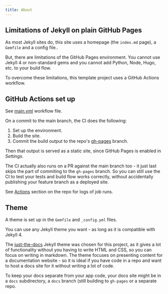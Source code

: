 ```yaml
---
title: About
---
```


## Limitations of Jekyll on plain GitHub Pages

As most Jekyll sites do, this site uses a homepage (the `index.md` page), a `Gemfile` and a config file..

But, there are limitations of the GitHub Pages environment. You cannot use Jekyll 4 or non-standard gems and you cannot add Python, Node, Hugo, etc. to your build flow.

To overcome these limitations, this template project uses a GitHub Actions workflow.

## GitHub Actions set up

See [main.yml](https://github.com/MichaelCurrin/jekyll-gh-actions-quickstart/blob/main/.github/workflows/main.yml) workflow file.

On a commit to the main branch, the CI does the following:

1. Set up the environment.
2. Build the site.
3. Commit the build output to the repo's [gh-pages](https://github.com/MichaelCurrin/jekyll-gh-actions-quickstart/tree/gh-pages) branch. 

Then that output is served as a static site, since GitHub Pages is enabled in _Settings_.

The CI actually also runs on a PR against the main branch too - it just last skips the part of commiting to the `gh-pages` branch. So you can still use the CI to test your tests and build flow works correctly, without accidentally publishing your feature branch as a deployed site.

See [Actions](https://github.com/MichaelCurrin/jekyll-gh-actions-quickstart/actions/workflows/main.yml) section on the repo for logs of job runs.


## Theme

A theme is set up in the `Gemfile` and `_config.yml` files.

You can use any Jekyll theme you want - as long as it is compatible with Jekyll 4.

The [just-the-docs](https://pmarsceill.github.io/just-the-docs/) Jekyll theme was chosen for this project, as it gives a lot of functionality without you having to write HTML and CSS, so you can focus on writing in markdown. The theme focuses on presenting content for a documentation website - so it is ideal if you have code in a repo and want to host a docs site for it without writing a lot of code. 

To keep your docs separate from your app code, your docs site might be in a `docs` subdirectory, a `docs` branch (still building to `gh-pages` or a separate repo.

